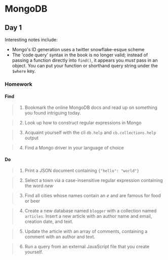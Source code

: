 # MongoDB

## Day 1
Interesting notes include:
- Mongo's ID generation uses a twitter snowflake-esque scheme
- The 'code query' syntax in the book is no longer valid; instead of passing a
  function directly into `find()`, it appears you _must_ pass in an object. You
  can put your function or shorthand query string under the `$where` key.

### Homework
#### Find
> 1. Bookmark the online MongoDB docs and read up on something you found intriguing today.


> 2. Look up how to construct regular expressions in Mongo

> 3. Acquaint yourself with the cli `db.help` and `cb.collections.help` output

> 4. Find a Mongo driver in your language of choice

#### Do
> 1. Print a JSON document containing `{"hello": "world"}`

> 2. Select a town via a case-insensitive regular expression containing the
>    word _new_

> 3. Find all cities whose names contain an _e_ and are famous for food or beer

> 4. Create a new database named `blogger` with a collection named `articles`.
>    Insert a new article with an author name and email, creation date, and
>    text.

> 5. Update the article with an array of comments, containing a comment with an
>    author and text.

> 6. Run a query from an external JavaScript file that you create yourself.
